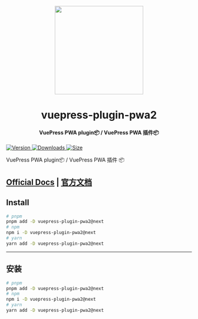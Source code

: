 <!-- markdownlint-disable -->
<p align="center">
  <img width="240" src="https://vuepress-theme-hope.github.io/v2/logo.svg" style="text-align: center;">
</p>
<h1 align="center">vuepress-plugin-pwa2</h1>
<h4 align="center">VuePress PWA plugin📦 / VuePress PWA 插件📦</h4>

[![Version](https://img.shields.io/npm/v/vuepress-plugin-pwa2/next.svg?style=flat-square&logo=npm) ![Downloads](https://img.shields.io/npm/dm/vuepress-plugin-pwa2.svg?style=flat-square&logo=npm) ![Size](https://img.shields.io/bundlephobia/min/vuepress-plugin-pwa2?style=flat-square&logo=npm)](https://www.npmjs.com/package/vuepress-plugin-pwa2)

<!-- markdownlint-restore -->

VuePress PWA plugin📦 / VuePress PWA 插件 📦

## [Official Docs](https://vuepress-theme-hope.github.io/v2/pwa/) | [官方文档](https://vuepress-theme-hope.gitee.io/v2/pwa/zh/)

## Install

```bash
# pnpm
pnpm add -D vuepress-plugin-pwa2@next
# npm
npm i -D vuepress-plugin-pwa2@next
# yarn
yarn add -D vuepress-plugin-pwa2@next
```

---

## 安装

```bash
# pnpm
pnpm add -D vuepress-plugin-pwa2@next
# npm
npm i -D vuepress-plugin-pwa2@next
# yarn
yarn add -D vuepress-plugin-pwa2@next
```
